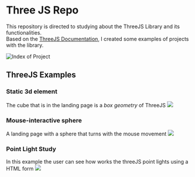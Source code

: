 # Three JS Repo

This repository is directed to studying about the ThreeJS Library and its functionalities. <br>
Based on the [ThreeJS Documentation](https://threejs.org/docs/), I created some examples of projects with the library.

![Index of Project](https://i.imgur.com/0YaoVTt.png)

## ThreeJS Examples

### **Static 3d element**
The cube that is in the landing page is a *box geometry* of ThreeJS
![](https://i.imgur.com/dbVpbEg.png)

### **Mouse-interactive sphere**
A landing page with a sphere that turns with the mouse movement
![](https://i.imgur.com/8iBa6Qn.png)

### **Point Light Study**
In this example the user can see how works the threeJS point lights using a HTML form
![](https://i.imgur.com/fDp11lI.png)


